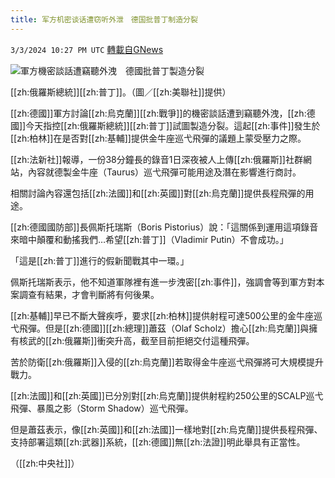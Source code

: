 ```yaml
---
title: 军方机密谈话遭窃听外泄　德国批普丁制造分裂
---
```

`3/3/2024 10:27 PM UTC` [轉載自GNews](https://gnews.org/articles/2361620)

![軍方機密談話遭竊聽外洩　德國批普丁製造分裂](https://cdn.ftvnews.com.tw/manasystem/FileData/News/7da3b6a2-65be-4e04-ba67-5f827d2affa5.jpg "軍方機密談話遭竊聽外洩　德國批普丁製造分裂")

[[zh:俄羅斯總統]][[zh:普丁]]。（圖／[[zh:美聯社]]提供）

[[zh:德國]]軍方討論[[zh:烏克蘭]][[zh:戰爭]]的機密談話遭到竊聽外洩，[[zh:德國]]今天指控[[zh:俄羅斯總統]][[zh:普丁]]試圖製造分裂。這起[[zh:事件]]發生於[[zh:柏林]]在是否對[[zh:基輔]]提供金牛座巡弋飛彈的議題上蒙受壓力之際。

[[zh:法新社]]報導，一份38分鐘長的錄音1日深夜被人上傳[[zh:俄羅斯]]社群網站，內容就德製金牛座（Taurus）巡弋飛彈可能用途及潛在影響進行商討。

相關討論內容還包括[[zh:法國]]和[[zh:英國]]對[[zh:烏克蘭]]提供長程飛彈的用途。

[[zh:德國國防部]]長佩斯托瑞斯（Boris Pistorius）說：「這關係到運用這項錄音來暗中顛覆和動搖我們&hellip;希望[[zh:普丁]]（Vladimir Putin）不會成功。」

「這是[[zh:普丁]]進行的假新聞戰其中一環。」

佩斯托瑞斯表示，他不知道軍隊裡有進一步洩密[[zh:事件]]，強調會等到軍方對本案調查有結果，才會判斷將有何後果。

[[zh:基輔]]早已不斷大聲疾呼，要求[[zh:柏林]]提供射程可達500公里的金牛座巡弋飛彈。但是[[zh:德國]][[zh:總理]]蕭茲（Olaf Scholz）擔心[[zh:烏克蘭]]與擁有核武的[[zh:俄羅斯]]衝突升高，截至目前拒絕交付這種飛彈。

苦於防衛[[zh:俄羅斯]]入侵的[[zh:烏克蘭]]若取得金牛座巡弋飛彈將可大規模提升戰力。

[[zh:法國]]和[[zh:英國]]已分別對[[zh:烏克蘭]]提供射程約250公里的SCALP巡弋飛彈、暴風之影（Storm Shadow）巡弋飛彈。

但是蕭茲表示，像[[zh:英國]]和[[zh:法國]]一樣地對[[zh:烏克蘭]]提供長程飛彈、支持部署這類[[zh:武器]]系統，[[zh:德國]]無[[zh:法證]]明此舉具有正當性。

（[[zh:中央社]]）
